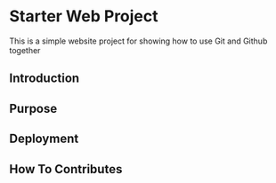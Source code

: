 # Starter Web Project

This is a simple website project for showing how to use Git and Github together

## Introduction

## Purpose

## Deployment

## How To Contributes

